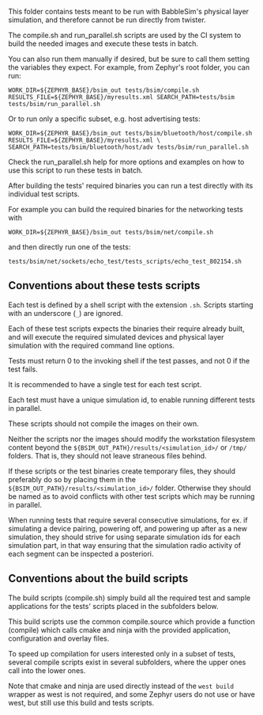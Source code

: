 This folder contains tests meant to be run with BabbleSim's physical layer
simulation, and therefore cannot be run directly from twister.

The compile.sh and run_parallel.sh scripts are used by the CI system to build
the needed images and execute these tests in batch.

You can also run them manually if desired, but be sure to call them setting
the variables they expect. For example, from Zephyr's root folder, you can run:

```
WORK_DIR=${ZEPHYR_BASE}/bsim_out tests/bsim/compile.sh
RESULTS_FILE=${ZEPHYR_BASE}/myresults.xml SEARCH_PATH=tests/bsim tests/bsim/run_parallel.sh
```

Or to run only a specific subset, e.g. host advertising tests:

```
WORK_DIR=${ZEPHYR_BASE}/bsim_out tests/bsim/bluetooth/host/compile.sh
RESULTS_FILE=${ZEPHYR_BASE}/myresults.xml \
SEARCH_PATH=tests/bsim/bluetooth/host/adv tests/bsim/run_parallel.sh
```

Check the run_parallel.sh help for more options and examples on how to use this script to run these
tests in batch.

After building the tests' required binaries you can run a test directly with its individual
test scripts.

For example you can build the required binaries for the networking tests with

```
WORK_DIR=${ZEPHYR_BASE}/bsim_out tests/bsim/net/compile.sh
```
and then directly run one of the tests:

```
tests/bsim/net/sockets/echo_test/tests_scripts/echo_test_802154.sh
```


Conventions about these tests scripts
-------------------------------------

Each test is defined by a shell script with the extension `.sh`.
Scripts starting with an underscore (`_`) are ignored.

Each of these test scripts expects the binaries their require already built, and will execute
the required simulated devices and physical layer simulation with the required command line
options.

Tests must return 0 to the invoking shell if the test passes, and not 0 if the test
fails.

It is recommended to have a single test for each test script.

Each test must have a unique simulation id, to enable running different tests in parallel.

These scripts should not compile the images on their own.

Neither the scripts nor the images should modify the workstation filesystem content beyond the
`${BSIM_OUT_PATH}/results/<simulation_id>/` or `/tmp/` folders.
That is, they should not leave straneous files behind.

If these scripts or the test binaries create temporary files, they should preferably do so by
placing them in the `${BSIM_OUT_PATH}/results/<simulation_id>/` folder.
Otherwise they should be named as to avoid conflicts with other test scripts which may be running
in parallel.

When running tests that require several consecutive simulations, for ex. if simulating a device
pairing, powering off, and powering up after as a new simulation,
they should strive for using separate simulation ids for each simulation part,
in that way ensuring that the simulation radio activity of each segment can be inspected a
posteriori.


Conventions about the build scripts
-----------------------------------

The build scripts (compile.sh) simply build all the required test and sample applications
for the tests' scripts placed in the subfolders below.

This build scripts use the common compile.source which provide a function (compile) which calls
cmake and ninja with the provided application, configuration and overlay files.

To speed up compilation for users interested only in a subset of tests, several compile scripts
exist in several subfolders, where the upper ones call into the lower ones.

Note that cmake and ninja are used directly instead of the `west build` wrapper as west is not
required, and some Zephyr users do not use or have west, but still use this build and tests scripts.
